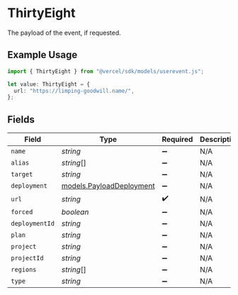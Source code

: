 # ThirtyEight

The payload of the event, if requested.

## Example Usage

```typescript
import { ThirtyEight } from "@vercel/sdk/models/userevent.js";

let value: ThirtyEight = {
  url: "https://limping-goodwill.name/",
};
```

## Fields

| Field                                                      | Type                                                       | Required                                                   | Description                                                |
| ---------------------------------------------------------- | ---------------------------------------------------------- | ---------------------------------------------------------- | ---------------------------------------------------------- |
| `name`                                                     | *string*                                                   | :heavy_minus_sign:                                         | N/A                                                        |
| `alias`                                                    | *string*[]                                                 | :heavy_minus_sign:                                         | N/A                                                        |
| `target`                                                   | *string*                                                   | :heavy_minus_sign:                                         | N/A                                                        |
| `deployment`                                               | [models.PayloadDeployment](../models/payloaddeployment.md) | :heavy_minus_sign:                                         | N/A                                                        |
| `url`                                                      | *string*                                                   | :heavy_check_mark:                                         | N/A                                                        |
| `forced`                                                   | *boolean*                                                  | :heavy_minus_sign:                                         | N/A                                                        |
| `deploymentId`                                             | *string*                                                   | :heavy_minus_sign:                                         | N/A                                                        |
| `plan`                                                     | *string*                                                   | :heavy_minus_sign:                                         | N/A                                                        |
| `project`                                                  | *string*                                                   | :heavy_minus_sign:                                         | N/A                                                        |
| `projectId`                                                | *string*                                                   | :heavy_minus_sign:                                         | N/A                                                        |
| `regions`                                                  | *string*[]                                                 | :heavy_minus_sign:                                         | N/A                                                        |
| `type`                                                     | *string*                                                   | :heavy_minus_sign:                                         | N/A                                                        |